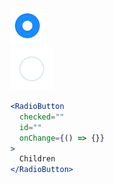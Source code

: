 <div class="references">
  <div class="reference">
    <a href="public/images/components/RadioButton/1.png">
      <img src="public/images/components/RadioButton/1.png" alt="RadioButton 1" />
    </a>
  </div>
  <div class="reference">
    <a href="public/images/components/RadioButton/2.png">
      <img src="public/images/components/RadioButton/2.png" alt="RadioButton 2" />
    </a>
  </div>
</div>

```jsx
<RadioButton
  checked=""
  id=""
  onChange={() => {}}
>
  Children
</RadioButton>
```
